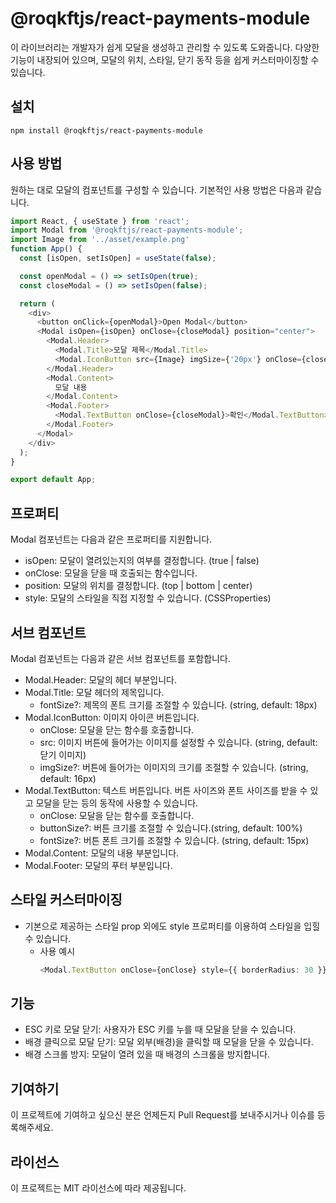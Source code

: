 # @roqkftjs/react-payments-module

이 라이브러리는 개발자가 쉽게 모달을 생성하고 관리할 수 있도록 도와줍니다. 다양한 기능이 내장되어 있으며, 모달의 위치, 스타일, 닫기 동작 등을 쉽게 커스터마이징할 수 있습니다.

## 설치

```
npm install @roqkftjs/react-payments-module
```

## 사용 방법

원하는 대로 모달의 컴포넌트를 구성할 수 있습니다.
기본적인 사용 방법은 다음과 같습니다.

```ts
import React, { useState } from 'react';
import Modal from '@roqkftjs/react-payments-module';
import Image from '../asset/example.png'
function App() {
  const [isOpen, setIsOpen] = useState(false);

  const openModal = () => setIsOpen(true);
  const closeModal = () => setIsOpen(false);

  return (
    <div>
      <button onClick={openModal}>Open Modal</button>
      <Modal isOpen={isOpen} onClose={closeModal} position="center">
        <Modal.Header>
          <Modal.Title>모달 제목</Modal.Title>
          <Modal.IconButton src={Image} imgSize={'20px'} onClose={closeModal}></Modal.IconButton>
        </Modal.Header>
        <Modal.Content>
          모달 내용
        </Modal.Content>
        <Modal.Footer>
          <Modal.TextButton onClose={closeModal}>확인</Modal.TextButton>
        </Modal.Footer>
      </Modal>
    </div>
  );
}

export default App;
```

## 프로퍼티

Modal 컴포넌트는 다음과 같은 프로퍼티를 지원합니다.

- isOpen: 모달이 열려있는지의 여부를 결정합니다. (true | false)
- onClose: 모달을 닫을 때 호출되는 함수입니다.
- position: 모달의 위치를 결정합니다. (top | bottom | center)
- style: 모달의 스타일을 직접 지정할 수 있습니다. (CSSProperties)

## 서브 컴포넌트

Modal 컴포넌트는 다음과 같은 서브 컴포넌트를 포함합니다.

- Modal.Header: 모달의 헤더 부분입니다.
- Modal.Title: 모달 헤더의 제목입니다.
  - fontSize?: 제목의 폰트 크기를 조절할 수 있습니다. (string, default: 18px)
- Modal.IconButton: 이미지 아이콘 버튼입니다.
  - onClose: 모달을 닫는 함수를 호출합니다.
  - src: 이미지 버튼에 들어가는 이미지를 설정할 수 있습니다. (string, default: 닫기 이미지)
  - imgSize?: 버튼에 들어가는 이미지의 크기를 조절할 수 있습니다. (string, default: 16px)
- Modal.TextButton: 텍스트 버튼입니다. 버튼 사이즈와 폰트 사이즈를 받을 수 있고 모달을 닫는 등의 동작에 사용할 수 있습니다.
  - onClose: 모달을 닫는 함수를 호출합니다.
  - buttonSize?: 버튼 크기를 조절할 수 있습니다.(string, default: 100%)
  - fontSize?: 버튼 폰트 크기를 조절할 수 있습니다. (string, default: 15px)
- Modal.Content: 모달의 내용 부분입니다.
- Modal.Footer: 모달의 푸터 부분입니다.

## 스타일 커스터마이징

- 기본으로 제공하는 스타일 prop 외에도 style 프로퍼티를 이용하여 스타일을 입힐 수 있습니다.
  - 사용 예시
    ```ts
    <Modal.TextButton onClose={onClose} style={{ borderRadius: 30 }}>안녕</Modal.TextButton>
    ```

## 기능

- ESC 키로 모달 닫기: 사용자가 ESC 키를 누를 때 모달을 닫을 수 있습니다.
- 배경 클릭으로 모달 닫기: 모달 외부(배경)을 클릭할 때 모달을 닫을 수 있습니다.
- 배경 스크롤 방지: 모달이 열려 있을 때 배경의 스크롤을 방지합니다.

## 기여하기

이 프로젝트에 기여하고 싶으신 분은 언제든지 Pull Request를 보내주시거나 이슈를 등록해주세요.

## 라이선스

이 프로젝트는 MIT 라이선스에 따라 제공됩니다.
